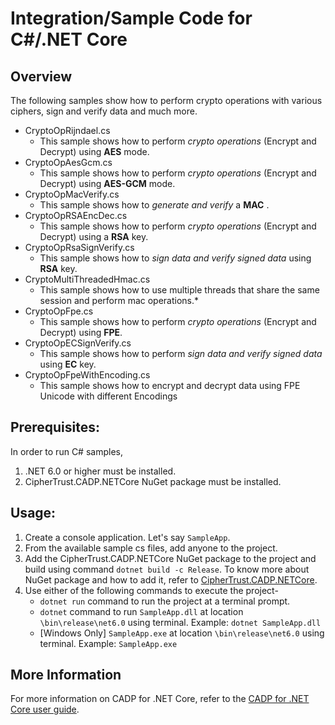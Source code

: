 # Integration/Sample Code for C#/.NET Core

## Overview
The following samples show how to perform crypto operations with various ciphers, sign and verify data and much more.

* CryptoOpRijndael.cs
  * This sample shows how to perform *crypto operations* (Encrypt and Decrypt) using **AES** mode. 
* CryptoOpAesGcm.cs
  * This sample shows how to perform *crypto operations* (Encrypt and Decrypt) using **AES-GCM** mode.
* CryptoOpMacVerify.cs
  * This sample shows how to *generate and verify* a **MAC** .
* CryptoOpRSAEncDec.cs
  * This sample shows how to perform *crypto operations* (Encrypt and Decrypt) using a **RSA** key.
* CryptoOpRsaSignVerify.cs
  * This sample shows how to *sign data and verify signed data* using **RSA** key.
* CryptoMultiThreadedHmac.cs
  * This sample shows how to use multiple threads that share the same session and perform mac operations.*
* CryptoOpFpe.cs
  * This sample shows how to perform *crypto operations* (Encrypt and Decrypt) using **FPE**.
* CryptoOpECSignVerify.cs
  * This sample shows how to perform *sign data and verify signed data* using **EC** key.
* CryptoOpFpeWithEncoding.cs
  * This sample shows how to encrypt and decrypt data using FPE Unicode with different Encodings
  
## Prerequisites: 
In order to run C# samples, 
1. .NET 6.0 or higher must be installed.
1. CipherTrust.CADP.NETCore NuGet package must be installed.

## Usage: 
1. Create a console application. Let's say `SampleApp`.
1. From the available sample cs files, add anyone to the project.
1. Add the CipherTrust.CADP.NETCore NuGet package to the project and build using command `dotnet build -c Release`. To know more about NuGet package and how to add it, refer to [CipherTrust.CADP.NETCore](https://www.nuget.org/packages/CipherTrust.CADP.NETCore/).
1. Use either of the following commands to execute the project-
    * `dotnet run` command to run the project at a terminal prompt.
    * `dotnet` command to run `SampleApp.dll` at location `\bin\release\net6.0` using terminal. Example: `dotnet SampleApp.dll`
    * [Windows Only] `SampleApp.exe` at location `\bin\release\net6.0` using terminal. Example: `SampleApp.exe`  

## More Information
For more information on CADP for .NET Core, refer to the [CADP for .NET Core user guide](https://thalesdocs.com/ctp/con/cadp/cadp-netcore/alpha-8.14.0/index.html).
